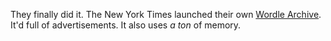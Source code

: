 They finally did it. The New York Times launched their own [Wordle Archive](https://wordlearchive.com/). It'd full of advertisements. It also uses _a ton_ of memory.